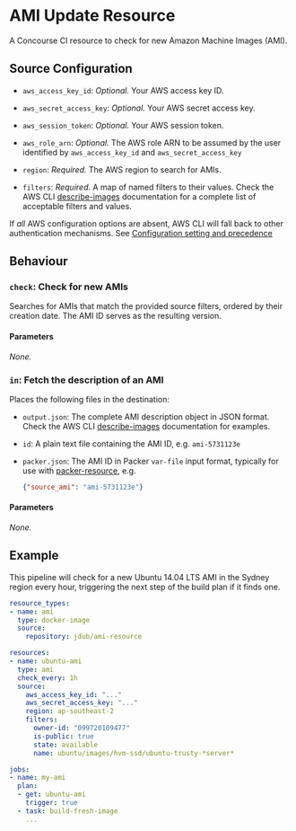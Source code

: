 # AMI Update Resource

A Concourse CI resource to check for new Amazon Machine Images (AMI).

## Source Configuration

- `aws_access_key_id`: *Optional.* Your AWS access key ID.

- `aws_secret_access_key`: *Optional.* Your AWS secret access key.

- `aws_session_token`: *Optional.* Your AWS session token.

- `aws_role_arn`: *Optional.* The AWS role ARN to be assumed by the user identified by `aws_access_key_id` and `aws_secret_access_key`

- `region`: *Required.* The AWS region to search for AMIs.

- `filters`: *Required.* A map of named filters to their values. Check the AWS CLI [describe-images](http://docs.aws.amazon.com/cli/latest/reference/ec2/describe-images.html) documentation for a complete list of acceptable filters and values.

If *all* AWS configuration options are absent, AWS CLI will fall back to other authentication mechanisms. See [Configuration setting and precedence](http://docs.aws.amazon.com/cli/latest/userguide/cli-chap-getting-started.html#config-settings-and-precedence)

## Behaviour

### `check`: Check for new AMIs

Searches for AMIs that match the provided source filters, ordered by their creation date. The AMI ID serves as the resulting version.

#### Parameters

*None.*

### `in`: Fetch the description of an AMI

Places the following files in the destination:

- `output.json`: The complete AMI description object in JSON format. Check the AWS CLI [describe-images](http://docs.aws.amazon.com/cli/latest/reference/ec2/describe-images.html#examples) documentation for examples.

- `id`: A plain text file containing the AMI ID, e.g. `ami-5731123e`

- `packer.json`: The AMI ID in Packer `var-file` input format, typically for use with [packer-resource](https://github.com/jdub/packer-resource), e.g.

  ```json
  {"source_ami": "ami-5731123e"}
  ```

#### Parameters

*None.*

## Example

This pipeline will check for a new Ubuntu 14.04 LTS AMI in the Sydney region every hour, triggering the next step of the build plan if it finds one.

```yaml
resource_types:
- name: ami
  type: docker-image
  source:
    repository: jdub/ami-resource

resources:
- name: ubuntu-ami
  type: ami
  check_every: 1h
  source:
    aws_access_key_id: "..."
    aws_secret_access_key: "..."
    region: ap-southeast-2
    filters:
      owner-id: "099720109477"
      is-public: true
      state: available
      name: ubuntu/images/hvm-ssd/ubuntu-trusty-*server*

jobs:
- name: my-ami
  plan:
  - get: ubuntu-ami
    trigger: true
  - task: build-fresh-image
    ...
```
